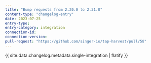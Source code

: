 ```yaml
---
title: "Bump requests from 2.20.0 to 2.31.0"
content-type: "changelog-entry"
date: 2023-07-25
entry-type: 
entry-category: integration
connection-id: 
connection-version: 
pull-request: "https://github.com/singer-io/tap-harvest/pull/58"
---
```

{{ site.data.changelog.metadata.single-integration | flatify }}